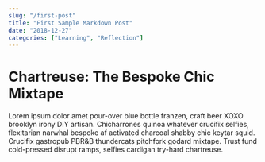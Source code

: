 ```yaml
---
slug: "/first-post"
title: "First Sample Markdown Post"
date: "2018-12-27"
categories: ["Learning", "Reflection"]
---
```


# Chartreuse: The Bespoke Chic Mixtape

Lorem ipsum dolor amet pour-over blue bottle franzen, craft beer XOXO brooklyn irony DIY artisan. Chicharrones quinoa whatever crucifix selfies, flexitarian narwhal bespoke af activated charcoal shabby chic keytar squid. Crucifix gastropub PBR&B thundercats pitchfork godard mixtape. Trust fund cold-pressed disrupt ramps, selfies cardigan try-hard chartreuse.
